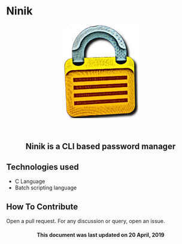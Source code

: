 # Ninik

<p align="center">
  <img src="https://raw.githubusercontent.com/k9-devs/Ninik/master/graphics/exported_logo_3.png" height="250" width="200" alt="Ninik logo">
</p>
<br/>
<p>
  <h2 align="center">Ninik is a CLI based password manager</h2>
</p>

## Technologies used
* C Language
* Batch scripting language

## How To Contribute
Open a pull request. For any discussion or query, open an issue.

<h4 align="center"> This document was last updated on 20 April, 2019 <h4>
